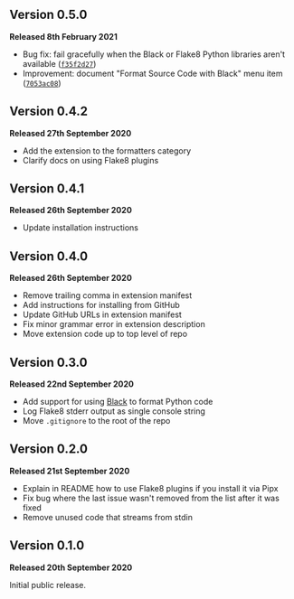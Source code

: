 ## Version 0.5.0

**Released 8th February 2021**

- Bug fix: fail gracefully when the Black or Flake8 Python libraries aren't available ([`f35f2d27`](https://github.com/flother/Blake.novaextension/commit/f35f2d278c162fc89b0483f63dc2e5c8c6f334cb))
- Improvement: document "Format Source Code with Black" menu item ([`7053ac08`](https://github.com/flother/Blake.novaextension/commit/7053ac0893895f563eaa319c0b069d0a33b23434))

## Version 0.4.2

**Released 27th September 2020**

- Add the extension to the formatters category
- Clarify docs on using Flake8 plugins

## Version 0.4.1

**Released 26th September 2020**

- Update installation instructions

## Version 0.4.0

**Released 26th September 2020**

- Remove trailing comma in extension manifest
- Add instructions for installing from GitHub
- Update GitHub URLs in extension manifest
- Fix minor grammar error in extension description
- Move extension code up to top level of repo

## Version 0.3.0

**Released 22nd September 2020**

- Add support for using [Black](https://black.readthedocs.io/) to format Python code
- Log Flake8 stderr output as single console string
- Move `.gitignore` to the root of the repo

## Version 0.2.0

**Released 21st September 2020**

- Explain in README how to use Flake8 plugins if you install it via Pipx
- Fix bug where the last issue wasn't removed from the list after it was fixed
- Remove unused code that streams from stdin

## Version 0.1.0

**Released 20th September 2020**

Initial public release.

